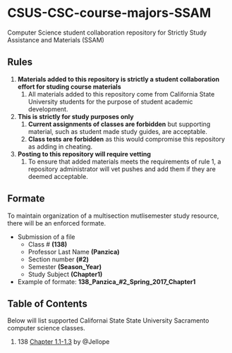 # CSUS-CSC-course-majors-SSAM
Computer Science student collaboration repository for Strictly Study Assistance and Materials (SSAM)

## Rules
1. **Materials added to this repository is strictly a student collaboration effort for studing course materials**
   1. All materials added to this repository come from California State University students for the purpose of student academic development.
2. **This is strictly for study purposes only**
   1. **Current assignments of classes are forbidden** but supporting material, such as student made study guides, are acceptable.
   2. **Class tests are forbidden** as this would compromise this repository as adding in cheating.
3. **Posting to this repository will require vetting**
   1. To ensure that added materials meets the requirements of rule 1, a repository administrator will vet pushes and add them if they are deemed acceptable.

## Formate
To maintain organization of a multisection mutlisemester study resource, there will be an enforced formate.
* Submission of a file
  * Class # **(138)**
  * Professor Last Name **(Panzica)**
  * Section number **(#2)**
  * Semester **(Season_Year)**
  * Study Subject **(Chapter1)**
* Example of formate: **138_Panzica_#2_Spring_2017_Chapter1**

## Table of Contents
Below will list supported Californai State State University Sacramento computer science classes.
1. 138 [Chapter 1.1-1.3](138Panzica%232_Spring_2017_Chapter1.1-1.3.docx) by @Jellope
